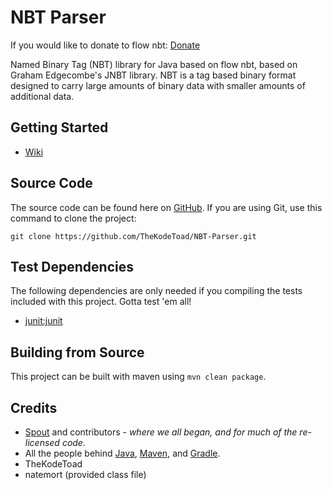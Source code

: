 # NBT Parser
If you would like to donate to flow nbt: [Donate](https://flattr.com/submit/auto?user_id=spout&url=https://github.com/flow/nbt&title=Flow+NBT&language=Java&tags=github&category=software)

Named Binary Tag (NBT) library for Java based on flow nbt, based on Graham Edgecombe's JNBT library. NBT is a tag based binary format designed to carry large amounts of binary data with smaller amounts of additional data.

## Getting Started
* [Wiki](https://github.com/flow/examples/tree/master/nbt)

## Source Code
The source code can be found here on [GitHub](https://github.com/TheKodeToad/NBT-Parser). If you are using Git, use this command to clone the project:

    git clone https://github.com/TheKodeToad/NBT-Parser.git


## Test Dependencies
The following dependencies are only needed if you compiling the tests included with this project. Gotta test 'em all!
* [junit:junit](https://oss.sonatype.org/#nexus-search;gav~junit~junit~~~)

## Building from Source
This project can be built with maven using `mvn clean package`.

## Credits
* [Spout](https://spout.org/) and contributors - *where we all began, and for much of the re-licensed code.*
* All the people behind [Java](http://www.oracle.com/technetwork/java/index.html), [Maven](https://maven.apache.org/), and [Gradle](https://www.gradle.org/).
* TheKodeToad
* natemort (provided class file)
